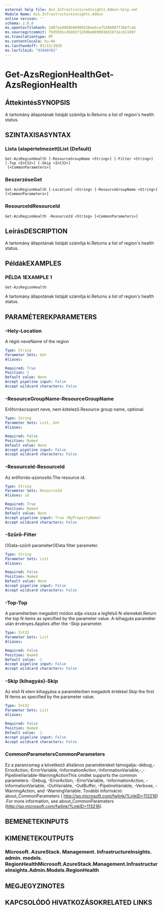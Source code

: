 ```yaml
---
external help file: Azs.InfrastructureInsights.Admin-help.xml
Module Name: Azs.Infrastructureinsights.Admin
online version: ''
schema: 2.0.0
ms.openlocfilehash: 2d07aad989b08909228aebca7538b007f36bfcab
ms.sourcegitcommit: fb95591c45bb5f12b98e0690938d18f2ec611897
ms.translationtype: MT
ms.contentlocale: hu-HU
ms.lasthandoff: 03/15/2020
ms.locfileid: "93840762"
---
```

# <span data-ttu-id="c92e7-101">Get-AzsRegionHealth</span><span class="sxs-lookup"><span data-stu-id="c92e7-101">Get-AzsRegionHealth</span></span>

## <span data-ttu-id="c92e7-102">Áttekintés</span><span class="sxs-lookup"><span data-stu-id="c92e7-102">SYNOPSIS</span></span>
<span data-ttu-id="c92e7-103">A tartomány állapotának listáját számítja ki.</span><span class="sxs-lookup"><span data-stu-id="c92e7-103">Returns a list of region's health status.</span></span>

## <span data-ttu-id="c92e7-104">SZINTAXISA</span><span class="sxs-lookup"><span data-stu-id="c92e7-104">SYNTAX</span></span>

### <span data-ttu-id="c92e7-105">Lista (alapértelmezett)</span><span class="sxs-lookup"><span data-stu-id="c92e7-105">List (Default)</span></span>
```
Get-AzsRegionHealth [-ResourceGroupName <String>] [-Filter <String>] [-Top <Int32>] [-Skip <Int32>]
 [<CommonParameters>]
```

### <span data-ttu-id="c92e7-106">Beszerzése</span><span class="sxs-lookup"><span data-stu-id="c92e7-106">Get</span></span>
```
Get-AzsRegionHealth [-Location] <String> [-ResourceGroupName <String>] [<CommonParameters>]
```

### <span data-ttu-id="c92e7-107">ResourceId</span><span class="sxs-lookup"><span data-stu-id="c92e7-107">ResourceId</span></span>
```
Get-AzsRegionHealth -ResourceId <String> [<CommonParameters>]
```

## <span data-ttu-id="c92e7-108">Leírás</span><span class="sxs-lookup"><span data-stu-id="c92e7-108">DESCRIPTION</span></span>
<span data-ttu-id="c92e7-109">A tartomány állapotának listáját számítja ki.</span><span class="sxs-lookup"><span data-stu-id="c92e7-109">Returns a list of region's health status.</span></span>

## <span data-ttu-id="c92e7-110">Példák</span><span class="sxs-lookup"><span data-stu-id="c92e7-110">EXAMPLES</span></span>

### <span data-ttu-id="c92e7-111">PÉLDA 1</span><span class="sxs-lookup"><span data-stu-id="c92e7-111">EXAMPLE 1</span></span>
```
Get-AzsRegionHealth
```

<span data-ttu-id="c92e7-112">A tartomány állapotának listáját számítja ki.</span><span class="sxs-lookup"><span data-stu-id="c92e7-112">Returns a list of region's health status.</span></span>

## <span data-ttu-id="c92e7-113">PARAMÉTEREK</span><span class="sxs-lookup"><span data-stu-id="c92e7-113">PARAMETERS</span></span>

### <span data-ttu-id="c92e7-114">-Hely</span><span class="sxs-lookup"><span data-stu-id="c92e7-114">-Location</span></span>
<span data-ttu-id="c92e7-115">A régió neve</span><span class="sxs-lookup"><span data-stu-id="c92e7-115">Name of the region</span></span>

```yaml
Type: String
Parameter Sets: Get
Aliases:

Required: True
Position: 1
Default value: None
Accept pipeline input: False
Accept wildcard characters: False
```

### <span data-ttu-id="c92e7-116">-ResourceGroupName</span><span class="sxs-lookup"><span data-stu-id="c92e7-116">-ResourceGroupName</span></span>
<span data-ttu-id="c92e7-117">Erőforráscsoport neve, nem kötelező.</span><span class="sxs-lookup"><span data-stu-id="c92e7-117">Resource group name, optional.</span></span>

```yaml
Type: String
Parameter Sets: List, Get
Aliases:

Required: False
Position: Named
Default value: None
Accept pipeline input: False
Accept wildcard characters: False
```

### <span data-ttu-id="c92e7-118">-ResourceId</span><span class="sxs-lookup"><span data-stu-id="c92e7-118">-ResourceId</span></span>
<span data-ttu-id="c92e7-119">Az erőforrás-azonosító.</span><span class="sxs-lookup"><span data-stu-id="c92e7-119">The resource id.</span></span>

```yaml
Type: String
Parameter Sets: ResourceId
Aliases: id

Required: True
Position: Named
Default value: None
Accept pipeline input: True (ByPropertyName)
Accept wildcard characters: False
```

### <span data-ttu-id="c92e7-120">-Szűrő</span><span class="sxs-lookup"><span data-stu-id="c92e7-120">-Filter</span></span>
<span data-ttu-id="c92e7-121">OData-szűrő paraméter</span><span class="sxs-lookup"><span data-stu-id="c92e7-121">OData filter parameter.</span></span>

```yaml
Type: String
Parameter Sets: List
Aliases:

Required: False
Position: Named
Default value: None
Accept pipeline input: False
Accept wildcard characters: False
```

### <span data-ttu-id="c92e7-122">-Top</span><span class="sxs-lookup"><span data-stu-id="c92e7-122">-Top</span></span>
<span data-ttu-id="c92e7-123">A paraméterben megadott módon adja vissza a legfelső N-elemeket.</span><span class="sxs-lookup"><span data-stu-id="c92e7-123">Return the top N items as specified by the parameter value.</span></span>
<span data-ttu-id="c92e7-124">A-kihagyás paraméter után érvényes.</span><span class="sxs-lookup"><span data-stu-id="c92e7-124">Applies after the -Skip parameter.</span></span>

```yaml
Type: Int32
Parameter Sets: List
Aliases:

Required: False
Position: Named
Default value: -1
Accept pipeline input: False
Accept wildcard characters: False
```

### <span data-ttu-id="c92e7-125">-Skip (kihagyás)</span><span class="sxs-lookup"><span data-stu-id="c92e7-125">-Skip</span></span>
<span data-ttu-id="c92e7-126">Az első N elem kihagyása a paraméterben megadott értékkel.</span><span class="sxs-lookup"><span data-stu-id="c92e7-126">Skip the first N items as specified by the parameter value.</span></span>

```yaml
Type: Int32
Parameter Sets: List
Aliases:

Required: False
Position: Named
Default value: -1
Accept pipeline input: False
Accept wildcard characters: False
```

### <span data-ttu-id="c92e7-127">CommonParameters</span><span class="sxs-lookup"><span data-stu-id="c92e7-127">CommonParameters</span></span>
<span data-ttu-id="c92e7-128">Ez a parancsmag a következő általános paramétereket támogatja:-debug,-ErrorAction,-ErrorVariable,-InformationAction,-InformationVariable,-,-PipelineVariable-WarningAction</span><span class="sxs-lookup"><span data-stu-id="c92e7-128">This cmdlet supports the common parameters: -Debug, -ErrorAction, -ErrorVariable, -InformationAction, -InformationVariable, -OutVariable, -OutBuffer, -PipelineVariable, -Verbose, -WarningAction, and -WarningVariable.</span></span> <span data-ttu-id="c92e7-129">További információ: about_CommonParameters ( http://go.microsoft.com/fwlink/?LinkID=113216) .</span><span class="sxs-lookup"><span data-stu-id="c92e7-129">For more information, see about_CommonParameters (http://go.microsoft.com/fwlink/?LinkID=113216).</span></span>

## <span data-ttu-id="c92e7-130">BEMENETEK</span><span class="sxs-lookup"><span data-stu-id="c92e7-130">INPUTS</span></span>

## <span data-ttu-id="c92e7-131">KIMENETEK</span><span class="sxs-lookup"><span data-stu-id="c92e7-131">OUTPUTS</span></span>

### <span data-ttu-id="c92e7-132">Microsoft. AzureStack. Management. InfrastructureInsights. admin. models. RegionHealth</span><span class="sxs-lookup"><span data-stu-id="c92e7-132">Microsoft.AzureStack.Management.InfrastructureInsights.Admin.Models.RegionHealth</span></span>

## <span data-ttu-id="c92e7-133">MEGJEGYZI</span><span class="sxs-lookup"><span data-stu-id="c92e7-133">NOTES</span></span>

## <span data-ttu-id="c92e7-134">KAPCSOLÓDÓ HIVATKOZÁSOK</span><span class="sxs-lookup"><span data-stu-id="c92e7-134">RELATED LINKS</span></span>
